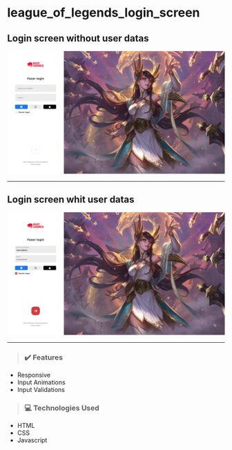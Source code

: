 # league_of_legends_login_screen

## Login screen without user datas

![screen-desktop](assets/to_readme/login-screen-1.png)

---

## Login screen whit user datas

![screen-desktop](assets/to_readme/login-screen-2.png)

---

> ### ✔️ Features

- Responsive
- Input Animations
- Input Validations

> ### 💻 Technologies Used

- HTML
- CSS
- Javascript
